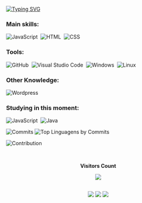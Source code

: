 [![Typing SVG](https://readme-typing-svg.herokuapp.com/?color=ffffff&size=48&center=true&vCenter=true&width=1000&lines=I'M+ALEXANDRA+UMPIERRES;A+19+YEARS+OLD+BRAZILIAN+WOMAN;I+STUDY+SYSTEMS+DEVELOPMENT)](https://git.io/typing-svg)

### Main skills:

![JavaScript](https://img.shields.io/badge/-JavaScript-black?style=for-the-badge&logo=javascript&labelColor=black&textColor=black)&nbsp;
![HTML](https://img.shields.io/badge/-HTML-black?style=for-the-badge&logo=html5&labelColor=black)&nbsp;
![CSS](https://img.shields.io/badge/-CSS-black?style=for-the-badge&logo=CSS3&logoColor=1572B6&labelColor=black)&nbsp;

### Tools:

![GitHub](https://img.shields.io/badge/-GitHub-black?style=for-the-badge&logo=github&labelColor=black)&nbsp;
![Visual Studio Code](https://img.shields.io/badge/-Visual%20Studio%20Code-black?style=for-the-badge&logo=visual-studio-code&logoColor=white&labelColor=black)&nbsp;
![Windows](https://img.shields.io/badge/-Windows-black?style=for-the-badge&logo=windows&labelColor=black)&nbsp;
![Linux](https://img.shields.io/badge/Linux-black?style=for-the-badge&logo=linux&logoColor=white)&nbsp;

### Other Knowledge:

![Wordpress](https://img.shields.io/badge/Wordpress-black?style=for-the-badge&logo=wordpress&logoColor=white)&nbsp;

### Studying in this moment:

![JavaScript](https://img.shields.io/badge/-JavaScript-black?style=for-the-badge&logo=javascript&labelColor=black&textColor=black)&nbsp;
![Java](https://img.shields.io/badge/Java-black?style=for-the-badge&logo=openjdk&logoColor=white)&nbsp;

![Commits](http://github-profile-summary-cards.vercel.app/api/cards/productive-time?username=umpierres&theme=monokai&utcOffset=8)
![Top Linguagens by Commits](http://github-profile-summary-cards.vercel.app/api/cards/most-commit-language?username=umpierres&theme=monokai)

![Contribution](https://activity-graph.herokuapp.com/graph?username=umpierres&theme=xcode&hide_border=true&area=true)

<div align="center">
<br><p align="centre"><b>Visitors Count</b></p>  
<p align="center"><img align="center" src="https://profile-counter.glitch.me/{umpierres}/count.svg" /></p> 
<br></div>

<div align="center">  
<a href="https://www.instagram.com/1pierres/" target="_blank"><img src="https://img.shields.io/badge/-Instagram-%23E4405F?style=for-the-badge&logo=instagram&logoColor=white"></a>
<a href="https://www.linkedin.com/in/alexandra-umpierres-3a729121b/" target="_blank"><img src="https://img.shields.io/badge/-LinkedIn-%230077B5?style=for-the-badge&logo=linkedin&logoColor=white" target="_blank"></a> 
<a href="https://discord.com/channels/@umpierres#1708" target="_blank"><img src="https://img.shields.io/badge/Discord-7289DA?style=for-the-badge&logo=discord&logoColor=white" target="_blank"></a> 
</div>
